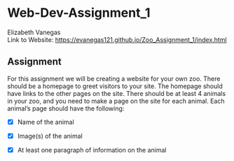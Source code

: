 # Web-Dev-Assignment_1
Elizabeth Vanegas <br/>
Link to Website: https://evanegas121.github.io/Zoo_Assignment_1/index.html
## Assignment
For this assignment we will be creating a website for your own zoo. There should be a homepage to greet visitors to your site. The homepage should have links to the other pages on the site. There should be at least 4 animals in your zoo, and you need to make a page on the site for each animal. Each animal’s page should have the following:
- [x] Name of the animal
- [x] Image(s) of the animal
- [x] At least one paragraph of information on the animal


